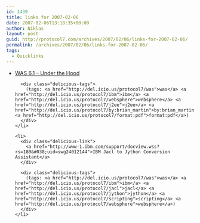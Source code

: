 ```yaml
---
id: 1439
title: links for 2007-02-06
date: 2007-02-06T13:18:35+00:00
author: Niklas
layout: post
guid: http://protocol7.com/archives/2007/02/06/links-for-2007-02-06/
permalink: /archives/2007/02/06/links-for-2007-02-06/
tags:
  - Quicklinks
---
```

<div class='microid-7383e81267aec4b9b9c158793099688769b28fae'>
  <ul class="delicious">
    <li>
      <div class="delicious-link">
        <a href="http://www.wsug-nordic.org/riga2006/files/presentations/D2T2S2%20_WAS%206.1%20Under%20The%20Hood.pdf">WAS 6.1 &#8211; Under the Hood</a>
      </div>
      
      <div class="delicious-tags">
        (tags: <a href="http://del.icio.us/protocol7/was">was</a> <a href="http://del.icio.us/protocol7/ibm">ibm</a> <a href="http://del.icio.us/protocol7/websphere">websphere</a> <a href="http://del.icio.us/protocol7/j2ee">j2ee</a> <a href="http://del.icio.us/protocol7/by:brian_martin">by:brian_martin</a> <a href="http://del.icio.us/protocol7/format:pdf">format:pdf</a>)
      </div>
    </li>
    
    <li>
      <div class="delicious-link">
        <a href="http://www-1.ibm.com/support/docview.wss?rs=180&#038;uid=swg24012144">IBM Jacl to Jython Conversion Assistant</a>
      </div>
      
      <div class="delicious-tags">
        (tags: <a href="http://del.icio.us/protocol7/was">was</a> <a href="http://del.icio.us/protocol7/ibm">ibm</a> <a href="http://del.icio.us/protocol7/jacl">jacl</a> <a href="http://del.icio.us/protocol7/jython">jython</a> <a href="http://del.icio.us/protocol7/scripting">scripting</a> <a href="http://del.icio.us/protocol7/websphere">websphere</a>)
      </div>
    </li>
  </ul>
</div>